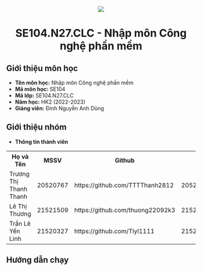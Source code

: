 <p align="center">
   <a href="https://www.uit.edu.vn/">
      <img src="https://i.imgur.com/WmMnSRt.png" border="none">
   </a>
</p>
<h1 align="center">
    SE104.N27.CLC - Nhập môn Công nghệ phần mềm
</h1>

<h2>
   Giới thiệu môn học   
</h2>

- **Tên môn học:** Nhập môn Công nghệ phần mềm 
- **Mã môn học:** SE104
- **Mã lớp:**  SE104.N27.CLC
- **Năm học:** HK2 (2022-2023)
- **Giảng viên:** Đinh Nguyễn Anh Dũng

<h2>
   Giới thiệu nhóm
</h2>

- **Thông tin thành viên** 

<table align="center">
      <tr>
       <th>Họ và Tên</th>
       <th>MSSV</th>
       <th>Github</th>
       <th>Email</th>
      </tr>
      <tr>
       <td>Trương Thị Thanh Thanh</td>
       <td>20520767</td>
       <td>https://github.com/TTTThanh2812</td>
       <td>20520767@gm.uit.edu.vn</td>  
      </tr>
      <tr>
       <td>Lê Thị Thương</td>
       <td>21521509</td>
       <td>https://github.com/thuong22092k3</td>
       <td>21521509@gm.uit.edu.vn</td>  
      </tr>
      <tr>
       <td>Trần Lê Yến Linh</td>
       <td>21520327</td>
       <td>https://github.com/Tlyl1111</td>
       <td>21520327@gm.uit.edu.vn</td>  
      </tr>
</table>

<h2>
   Hướng dẫn chạy
</h2>
